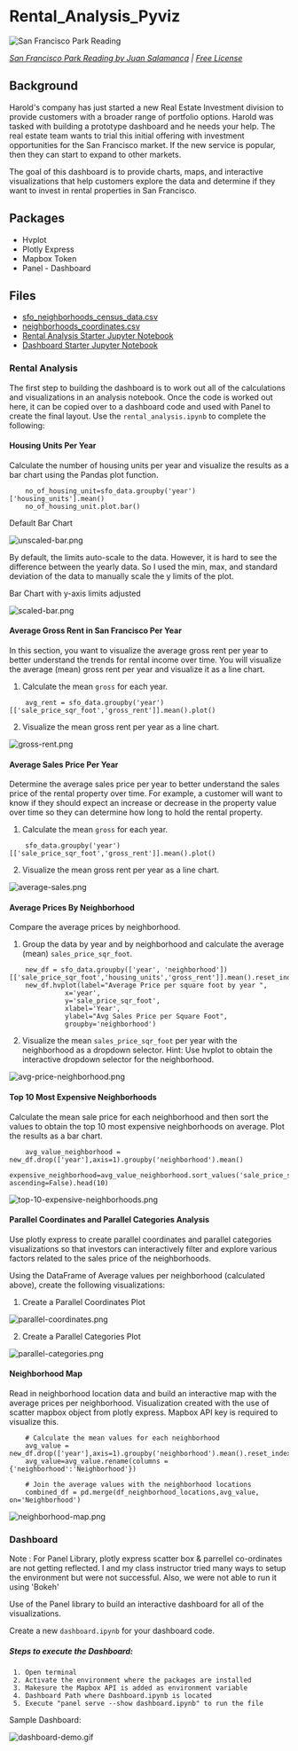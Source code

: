 # Rental_Analysis_Pyviz

![San Francisco Park Reading](Images/san-francisco-park-reading.jpg)

*[San Francisco Park Reading by Juan Salamanca](https://www.pexels.com/photo/park-san-francisco-reading-61109/) | [Free License](https://www.pexels.com/photo-license/)*

## Background

Harold's company has just started a new Real Estate Investment division to provide customers with a broader range of portfolio options. Harold was tasked with building a prototype dashboard and he needs your help. The real estate team wants to trial this initial offering with investment opportunities for the San Francisco market. If the new service is popular, then they can start to expand to other markets.

The goal of this dashboard is to provide charts, maps, and interactive visualizations that help customers explore the data and determine if they want to invest in rental properties in San Francisco.


## Packages

* Hvplot
* Plotly Express
* Mapbox Token
* Panel - Dashboard

## Files

* [sfo_neighborhoods_census_data.csv](Starter_Code/Data/sfo_neighborhoods_census_data.csv)
* [neighborhoods_coordinates.csv](Starter_Code/Data/neighborhoods_coordinates.csv)
* [Rental Analysis Starter Jupyter Notebook](Starter_Code/rental_analysis.ipynb)
* [Dashboard Starter Jupyter Notebook](Starter_Code/dashboard.ipynb)


### Rental Analysis

The first step to building the dashboard is to work out all of the calculations and visualizations in an analysis notebook. Once the code is worked out here, it can be copied over to a dashboard code and used with Panel to create the final layout. Use the `rental_analysis.ipynb` to complete the following:

#### Housing Units Per Year

Calculate the number of housing units per year and visualize the results as a bar chart using the Pandas plot function.

```
    no_of_housing_unit=sfo_data.groupby('year')['housing_units'].mean()
    no_of_housing_unit.plot.bar()
```

Default Bar Chart

  ![unscaled-bar.png](Images/unscaled-bar.png)


By default, the limits auto-scale to the data. However, it is hard to see the difference between the yearly data. So I used the min, max, and standard deviation of the data to manually scale the y limits of the plot.

Bar Chart with y-axis limits adjusted

  ![scaled-bar.png](Images/scaled-bar.png)


#### Average Gross Rent in San Francisco Per Year

In this section, you want to visualize the average gross rent per year to better understand the trends for rental income over time. You will visualize the average (mean) gross rent per year and visualize it as a line chart.

1. Calculate the mean `gross` for each year.

```
    avg_rent = sfo_data.groupby('year')[['sale_price_sqr_foot','gross_rent']].mean().plot()
```
 
2. Visualize the mean gross rent per year as a line chart.

  ![gross-rent.png](Images/gross-rent.png)

#### Average Sales Price Per Year

Determine the average sales price per year to better understand the sales price of the rental property over time. For example, a customer will want to know if they should expect an increase or decrease in the property value over time so they can determine how long to hold the rental property.

1. Calculate the mean `gross` for each year.

```
    sfo_data.groupby('year')[['sale_price_sqr_foot','gross_rent']].mean().plot()
```

2. Visualize the mean gross rent per year as a line chart.

  ![average-sales.png](Images/average-sales.png)

#### Average Prices By Neighborhood

Compare the average prices by neighborhood.

1. Group the data by year and by neighborhood and calculate the average (mean) `sales_price_sqr_foot`.

```
    new_df = sfo_data.groupby(['year', 'neighborhood'])[['sale_price_sqr_foot','housing_units','gross_rent']].mean().reset_index()
    new_df.hvplot(label="Average Price per square foot by year ",
              x='year',
              y='sale_price_sqr_foot',
              xlabel='Year',
              ylabel="Avg Sales Price per Square Foot",
              groupby='neighborhood')
```


2. Visualize the mean `sales_price_sqr_foot` per year with the neighborhood as a dropdown selector. Hint: Use hvplot to obtain the interactive dropdown selector for the neighborhood.

  ![avg-price-neighborhood.png](Images/avg-price-neighborhood.png)

#### Top 10 Most Expensive Neighborhoods

Calculate the mean sale price for each neighborhood and then sort the values to obtain the top 10 most expensive neighborhoods on average. Plot the results as a bar chart.

```
    avg_value_neighborhood = new_df.drop(['year'],axis=1).groupby('neighborhood').mean()
    expensive_neighborhood=avg_value_neighborhood.sort_values('sale_price_sqr_foot', ascending=False).head(10)
```

  ![top-10-expensive-neighborhoods.png](Images/top-10-expensive-neighborhoods.png)

#### Parallel Coordinates and Parallel Categories Analysis

Use plotly express to create parallel coordinates and parallel categories visualizations so that investors can interactively filter and explore various factors related to the sales price of the neighborhoods.

Using the DataFrame of Average values per neighborhood (calculated above), create the following visualizations:

1. Create a Parallel Coordinates Plot

  ![parallel-coordinates.png](Images/parallel-coordinates.png)

2. Create a Parallel Categories Plot

  ![parallel-categories.png](Images/parallel-categories.png)

#### Neighborhood Map

Read in neighborhood location data and build an interactive map with the average prices per neighborhood. Visualization created with the use of scatter mapbox object from plotly express. Mapbox API key is required to visualize this. 

```
    # Calculate the mean values for each neighborhood
    avg_value = new_df.drop(['year'],axis=1).groupby('neighborhood').mean().reset_index()
    avg_value=avg_value.rename(columns = {'neighborhood':'Neighborhood'})
    
    # Join the average values with the neighborhood locations
    combined_df = pd.merge(df_neighborhood_locations,avg_value, on='Neighborhood')
```

  ![neighborhood-map.png](Images/neighborhood-map.png)

### Dashboard

Note : For Panel Library, plotly express scatter box & parrellel co-ordinates are not getting reflected. I and my class instructor tried many ways to setup the environment but were not successful. Also, we were not able to run it using 'Bokeh'

Use of the Panel library to build an interactive dashboard for all of the visualizations. 

Create a new `dashboard.ipynb` for your dashboard code. 

##### Steps to execute the Dashboard:

     1. Open terminal
     2. Activate the environment where the packages are installed
     3. Makesure the Mapbox API is added as environment variable
     4. Dashboard Path where Dashboard.ipynb is located
     5. Execute "panel serve --show dashboard.ipynb" to run the file 

Sample Dashboard:

  ![dashboard-demo.gif](Images/dashboard-demo.gif)




